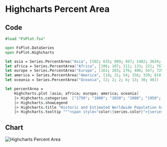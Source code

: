 Highcharts Percent Area
=======================

Code
----

```fsharp
#load "FsPlot.fsx"

open FsPlot.DataSeries
open FsPlot.Highcharts

let asia = Series.PercentArea("Asia", [502; 635; 809; 947; 1402; 3634; 5268])
let africa = Series.PercentArea("Africa", [106; 107; 111; 133; 221; 767; 1766])
let europe = Series.PercentArea("Europe", [163; 203; 276; 408; 547; 729; 628])
let america = Series.PercentArea("America", [18; 31; 54; 156; 339; 818; 1201])
let oceania = Series.PercentArea("Oceania", [2; 2; 2; 6; 13; 30; 46])

let percentArea =
    Highcharts.plot [asia; africa; europe; america; oceania]
    |> Highcharts.categories  ["1750"; "1800"; "1850"; "1900"; "1950"; "1999"; "2050"]
    |> Highcharts.showLegend
    |> Highcharts.title "Historic and Estimated Worldwide Population Growth"
    |> Highcharts.tooltip """<span style="color:{series.color}">{series.name}</span>: <b>{point.percentage:.1f}%</b> ({point.y:,.0f} millions)<br/>"""
```
Chart
-----

![Highcharts Percent Area](https://raw.github.com/TahaHachana/FsPlot/master/screenshots/HighchartsPercentArea.PNG)